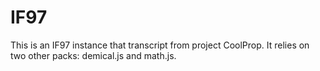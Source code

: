 # IF97
This is an IF97 instance that transcript from project CoolProp. It relies on two other packs: demical.js and math.js.
